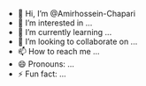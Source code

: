 - 👋 Hi, I’m @Amirhossein-Chapari
- 👀 I’m interested in ...
- 🌱 I’m currently learning ...
- 💞️ I’m looking to collaborate on ...
- 📫 How to reach me ...
- 😄 Pronouns: ...
- ⚡ Fun fact: ...

<!---
Amirhossein-Chapari/Amirhossein-Chapari is a ✨ special ✨ repository because its `README.md` (this file) appears on your GitHub profile.
You can click the Preview link to take a look at your changes.
--->
